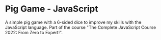 # Pig Game - JavaScript

A simple pig game with a 6-sided dice to improve my skills with the JavaScript language. Part of the course "The Complete JavaScript Course 2022: From Zero to Expert!".
